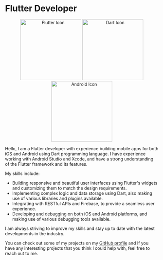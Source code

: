 # Flutter Developer 

<p align="center">
  <img src="https://flutter.dev/assets/flutter-lockup-c13da945a1b0ba5be41656f00d47a8c749637377277f5f9f6b3366cb8f9faed4.png" width="200" alt="Flutter Icon">
  <img src="https://dart.dev/assets/shared/dart/dart-logo-for-shares-966a4f1bce9f0f5a5c5e566754f5b3e5da1b5e7f5a5c5e566754f5b3e5da1b5e7.png" width="200" alt="Dart Icon">
  <img src="https://www.android.com/static/2022/img/logos/android-logo.svg" width="200" alt="Android Icon">
</p>

Hello, I am a Flutter developer with experience building mobile apps for both iOS and Android using Dart programming language. I have experience working with Android Studio and Xcode, and have a strong understanding of the Flutter framework and its features. 

My skills include:
- Building responsive and beautiful user interfaces using Flutter's widgets and customizing them to match the design requirements.
- Implementing complex logic and data storage using Dart, also making use of various libraries and plugins available.
- Integrating with RESTful APIs and Firebase, to provide a seamless user experience.
- Developing and debugging on both iOS and Android platforms, and making use of various debugging tools available.

I am always striving to improve my skills and stay up to date with the latest developments in the industry.

You can check out some of my projects on my [GitHub profile](https://github.com/username) and If you have any interesting projects that you think I could help with, feel free to reach out to me.
